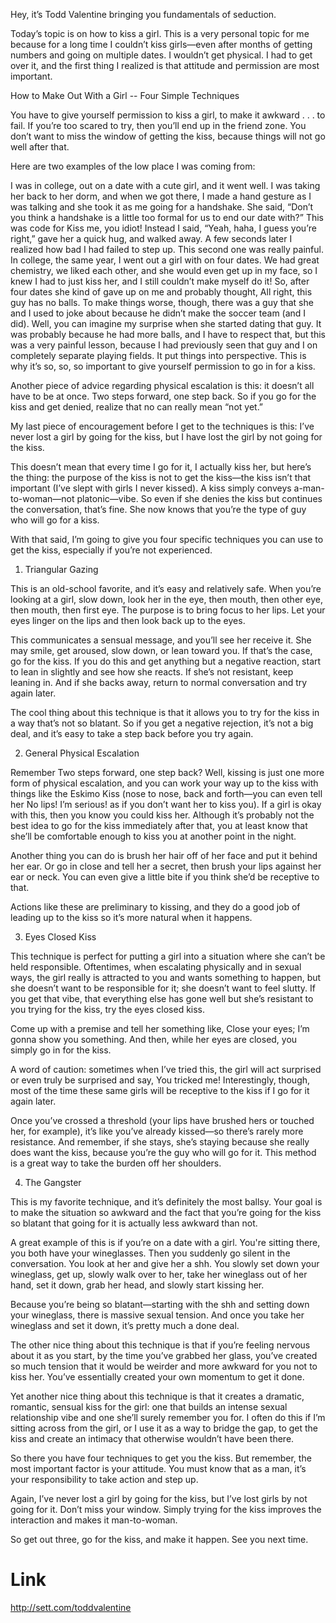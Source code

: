 Hey, it’s Todd Valentine bringing you fundamentals of seduction.

Today’s topic is on how to kiss a girl. This is a very personal topic for me because for a long time I couldn’t kiss girls—even after months of getting numbers and going on multiple dates. I wouldn’t get physical. I had to get over it, and the first thing I realized is that attitude and permission are most important.

 How to Make Out With a Girl -- Four Simple Techniques

You have to give yourself permission to kiss a girl, to make it awkward . . . to fail. If you’re too scared to try, then you’ll end up in the friend zone. You don’t want to miss the window of getting the kiss, because things will not go well after that.

Here are two examples of the low place I was coming from:

I was in college, out on a date with a cute girl, and it went well. I was taking her back to her dorm, and when we got there, I made a hand gesture as I was talking and she took it as me going for a handshake. She said, “Don’t you think a handshake is a little too formal for us to end our date with?” This was code for Kiss me, you idiot! Instead I said, “Yeah, haha, I guess you’re right,” gave her a quick hug, and walked away. A few seconds later I realized how bad I had failed to step up.
This second one was really painful. In college, the same year, I went out a girl with on four dates. We had great chemistry, we liked each other, and she would even get up in my face, so I knew I had to just kiss her, and I still couldn’t make myself do it! So, after four dates she kind of gave up on me and probably thought, All right, this guy has no balls. To make things worse, though, there was a guy that she and I used to joke about because he didn’t make the soccer team (and I did). Well, you can imagine my surprise when she started dating that guy. It was probably because he had more balls, and I have to respect that, but this was a very painful lesson, because I had previously seen that guy and I on completely separate playing fields. It put things into perspective.
This is why it’s so, so, so important to give yourself permission to go in for a kiss.

Another piece of advice regarding physical escalation is this: it doesn’t all have to be at once. Two steps forward, one step back. So if you go for the kiss and get denied, realize that no can really mean “not yet.”

My last piece of encouragement before I get to the techniques is this: I’ve never lost a girl by going for the kiss, but I have lost the girl by not going for the kiss.

This doesn’t mean that every time I go for it, I actually kiss her, but here’s the thing: the purpose of the kiss is not to get the kiss—the kiss isn’t that important (I’ve slept with girls I never kissed). A kiss simply conveys a-man-to-woman—not platonic—vibe. So even if she denies the kiss but continues the conversation, that’s fine. She now knows that you’re the type of guy who will go for a kiss.

With that said, I’m going to give you four specific techniques you can use to get the kiss, especially if you’re not experienced.

1. Triangular Gazing

This is an old-school favorite, and it’s easy and relatively safe. When you’re looking at a girl, slow down, look her in the eye, then mouth, then other eye, then mouth, then first eye. The purpose is to bring focus to her lips. Let your eyes linger on the lips and then look back up to the eyes.

This communicates a sensual message, and you’ll see her receive it. She may smile, get aroused, slow down, or lean toward you. If that’s the case, go for the kiss. If you do this and get anything but a negative reaction, start to lean in slightly and see how she reacts. If she’s not resistant, keep leaning in. And if she backs away, return to normal conversation and try again later.

The cool thing about this technique is that it allows you to try for the kiss in a way that’s not so blatant. So if you get a negative rejection, it’s not a big deal, and it’s easy to take a step back before you try again.

2. General Physical Escalation

Remember Two steps forward, one step back? Well, kissing is just one more form of physical escalation, and you can work your way up to the kiss with things like the Eskimo Kiss (nose to nose, back and forth—you can even tell her No lips! I’m serious! as if you don’t want her to kiss you). If a girl is okay with this, then you know you could kiss her. Although it’s probably not the best idea to go for the kiss immediately after that, you at least know that she’ll be comfortable enough to kiss you at another point in the night.

Another thing you can do is brush her hair off of her face and put it behind her ear. Or go in close and tell her a secret, then brush your lips against her ear or neck. You can even give a little bite if you think she’d be receptive to that.

Actions like these are preliminary to kissing, and they do a good job of leading up to the kiss so it’s more natural when it happens.

3. Eyes Closed Kiss

This technique is perfect for putting a girl into a situation where she can’t be held responsible. Oftentimes, when escalating physically and in sexual ways, the girl really is attracted to you and wants something to happen, but she doesn’t want to be responsible for it; she doesn’t want to feel slutty. If you get that vibe, that everything else has gone well but she’s resistant to you trying for the kiss, try the eyes closed kiss.

Come up with a premise and tell her something like, Close your eyes; I’m gonna show you something. And then, while her eyes are closed, you simply go in for the kiss.

A word of caution: sometimes when I’ve tried this, the girl will act surprised or even truly be surprised and say, You tricked me! Interestingly, though, most of the time these same girls will be receptive to the kiss if I go for it again later.

Once you’ve crossed a threshold (your lips have brushed hers or touched her, for example), it’s like you’ve already kissed—so there’s rarely more resistance. And remember, if she stays, she’s staying because she really does want the kiss, because you’re the guy who will go for it. This method is a great way to take the burden off her shoulders.

4. The Gangster

This is my favorite technique, and it’s definitely the most ballsy. Your goal is to make the situation so awkward and the fact that you’re going for the kiss so blatant that going for it is actually less awkward than not.

A great example of this is if you’re on a date with a girl. You're sitting there, you both have your wineglasses. Then you suddenly go silent in the conversation. You look at her and give her a shh. You slowly set down your wineglass, get up, slowly walk over to her, take her wineglass out of her hand, set it down, grab her head, and slowly start kissing her.

Because you’re being so blatant—starting with the shh and setting down your wineglass, there is massive sexual tension. And once you take her wineglass and set it down, it’s pretty much a done deal.

The other nice thing about this technique is that if you’re feeling nervous about it as you start, by the time you’ve grabbed her glass, you’ve created so much tension that it would be weirder and more awkward for you not to kiss her. You’ve essentially created your own momentum to get it done.

Yet another nice thing about this technique is that it creates a dramatic, romantic, sensual kiss for the girl: one that builds an intense sexual relationship vibe and one she’ll surely remember you for. I often do this if I’m sitting across from the girl, or I use it as a way to bridge the gap, to get the kiss and create an intimacy that otherwise wouldn’t have been there.

So there you have four techniques to get you the kiss. But remember, the most important factor is your attitude. You must know that as a man, it’s your responsibility to take action and step up.

Again, I’ve never lost a girl by going for the kiss, but I’ve lost girls by not going for it. Don’t miss your window. Simply trying for the kiss improves the interaction and makes it man-to-woman.

So get out three, go for the kiss, and make it happen. See you next time.

# Link
http://sett.com/toddvalentine
